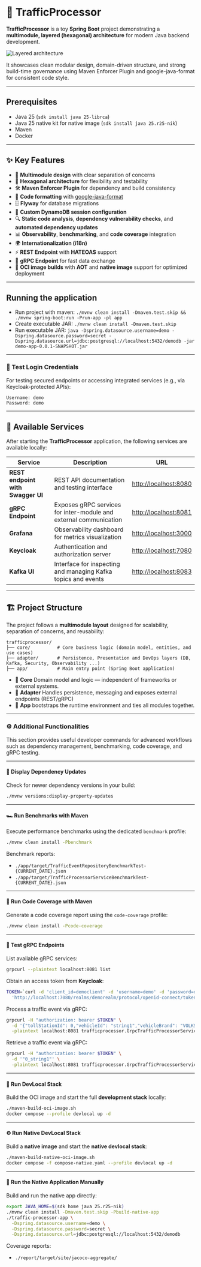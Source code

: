 # 🚦 TrafficProcessor

**TrafficProcessor** is a toy **Spring Boot** project demonstrating a **multimodule, layered (hexagonal) architecture** for modern Java backend development.

![Layered architecture](images/LayeredArchitecture.png)

It showcases clean modular design, domain-driven structure, and strong build-time governance using Maven Enforcer Plugin and google-java-format for consistent code style.

---

## Prerequisites

* Java 25 (`sdk install java 25-librca`)
* Java 25 native kit for native image (`sdk install java 25.r25-nik`)
* Maven
* Docker

---

## ✨ Key Features

* 🧩 **Multimodule design** with clear separation of concerns
* 🧱 **Hexagonal architecture** for flexibility and testability
* 🛠️ **Maven Enforcer Plugin** for dependency and build consistency
* 🧹 **Code formatting** with [google-java-format](https://github.com/google/google-java-format)
* 🗄️ **Flyway** for database migrations
* 💾 **Custom DynamoDB session configuration**
* 🔍 **Static code analysis**, **dependency vulnerability checks**, and **automated dependency updates**
* 📊 **Observability**, **benchmarking**, and **code coverage** integration
* 🌍 **Internationalization (i18n)**
* ⚡ **REST Endpoint** with **HATEOAS** support
* 🔗 **gRPC Endpoint** for fast data exchange
* 🐳 **OCI image builds** with **AOT** and **native image** support for optimized deployment

---

## Running the application

* Run project with maven: `./mvnw clean install -Dmaven.test.skip && ./mvnw spring-boot:run -Prun-app -pl app`
* Create executable JAR: `./mvnw clean install -Dmaven.test.skip`
* Run executable JAR: `java -Dspring.datasource.username=demo -Dspring.datasource.password=secret -Dspring.datasource.url=jdbc:postgresql://localhost:5432/demodb -jar demo-app-0.0.1-SNAPSHOT.jar`

---

### 🔐 Test Login Credentials

For testing secured endpoints or accessing integrated services (e.g., via Keycloak-protected APIs):

```
Username: demo  
Password: demo
```

---

## 🚀 Available Services

After starting the **TrafficProcessor** application, the following services are available locally:

| Service                              | Description                                                       | URL                                            |
| ------------------------------------ | ----------------------------------------------------------------- | ---------------------------------------------- |
| **REST endpoint with Swagger UI**    | REST API documentation and testing interface                      | [http://localhost:8080](http://localhost:8080) |
| **gRPC Endpoint**                    | Exposes gRPC services for inter-module and external communication | [http://localhost:8081](http://localhost:8081) |
| **Grafana**                          | Observability dashboard for metrics visualization                 | [http://localhost:3000](http://localhost:3000) |
| **Keycloak**                         | Authentication and authorization server                           | [http://localhost:7080](http://localhost:7080) |
| **Kafka UI**                         | Interface for inspecting and managing Kafka topics and events     | [http://localhost:8083](http://localhost:8083) |

---

## 🏗️ Project Structure

The project follows a **multimodule layout** designed for scalability, separation of concerns, and reusability:

```
trafficprocessor/
├── core/          # Core business logic (domain model, entities, and use cases)
├── adapter/       # Persistence, Presentation and DevOps layers (DB, Kafka, Security, Observability ...)
├── app/           # Main entry point (Spring Boot application)
```

* 🧭 **Core** Domain model and logic — independent of frameworks or external systems.
* 🔌 **Adapter** Handles persistence, messaging and exposes external endpoints (REST/gRPC)
* 🚀 **App** bootstraps the runtime environment and ties all modules together.

---

### ⚙️ Additional Functionalities

This section provides useful developer commands for advanced workflows such as dependency management, benchmarking, code coverage, and gRPC testing.

---

#### 🔄 Display Dependency Updates

Check for newer dependency versions in your build:

```bash
./mvnw versions:display-property-updates
```

---

#### 🏎️ Run Benchmarks with Maven

Execute performance benchmarks using the dedicated `benchmark` profile:

```bash
./mvnw clean install -Pbenchmark
```

Benchmark reports:
* `./app/target/TrafficEventRepositoryBenchmarkTest-{CURRENT_DATE}.json`
* `./app/target/TrafficProcessorServiceBenchmarkTest-{CURRENT_DATE}.json`

---

#### 🧪 Run Code Coverage with Maven

Generate a code coverage report using the `code-coverage` profile:

```bash
./mvnw clean install -Pcode-coverage
```

---

#### 📡 Test gRPC Endpoints

List available gRPC services:

```bash
grpcurl --plaintext localhost:8081 list
```

Obtain an access token from **Keycloak**:

```bash
TOKEN=`curl -d 'client_id=democlient' -d 'username=demo' -d 'password=demo' -d 'grant_type=password' \
  'http://localhost:7080/realms/demorealm/protocol/openid-connect/token' | jq -r .access_token`
```

Process a traffic event via gRPC:

```bash
grpcurl -H "authorization: bearer $TOKEN" \
  -d '{"tollStationId": 0,"vehicleId": "string1","vehicleBrand": "VOLKSWAGEN","timestamp": 0}' \
  -plaintext localhost:8081 trafficprocessor.GrpcTrafficProcessorService.processTrafficEvent
```

Retrieve a traffic event via gRPC:

```bash
grpcurl -H "authorization: bearer $TOKEN" \
  -d '"0_string1"' \
  -plaintext localhost:8081 trafficprocessor.GrpcTrafficProcessorService.retrieveTrafficEvent
```

---

#### 🧱 Run DevLocal Stack

Build the OCI image and start the full **development stack** locally:

```bash
./maven-build-oci-image.sh
docker compose --profile devlocal up -d
```

---

#### ⚙️ Run Native DevLocal Stack

Build a **native image** and start the **native devlocal stack**:

```bash
./maven-build-native-oci-image.sh
docker compose -f compose-native.yaml --profile devlocal up -d
```

---

#### 🐇 Run the Native Application Manually

Build and run the native app directly:

```bash
export JAVA_HOME=$(sdk home java 25.r25-nik)
./mvnw clean install -Dmaven.test.skip -Pbuild-native-app
./traffic-processor-app \
  -Dspring.datasource.username=demo \
  -Dspring.datasource.password=secret \
  -Dspring.datasource.url=jdbc:postgresql://localhost:5432/demodb
```
Coverage reports:
* `./report/target/site/jacoco-aggregate/`


